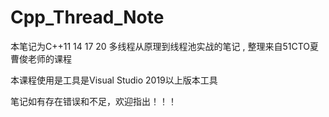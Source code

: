 # Cpp_Thread_Note
本笔记为C++11 14 17 20 多线程从原理到线程池实战的笔记 , 整理来自51CTO夏曹俊老师的课程

本课程使用是工具是Visual Studio 2019以上版本工具

笔记如有存在错误和不足，欢迎指出！！！

